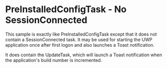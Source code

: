 # PreInstalledConfigTask - No SessionConnected

This sample is exactly like PreInstalledConfigTask except that it does not contain a SessionConnected task.
It may be used for starting the UWP application once after first logon and also launches a Toast notification.

It does contain the UpdateTask, which will launch a Toast notification when the application's build number
is incremented.
